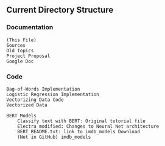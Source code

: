 ## Current Directory Structure

### Documentation
    (This File)
    Sources
    Old Topics
    Project Proposal
    Google Doc

### Code
    Bag-of-Words Implementation
    Logistic Regression Implementation
    Vectorizing Data Code
    Vectorized Data

    BERT Models
        Classify text with BERT: Original tutorial file
        Electra modified: Changes to Neural Net architecture
        BERT_README.txt: link to imdb_models Download
        (Not in GitHub) imdb_models
        